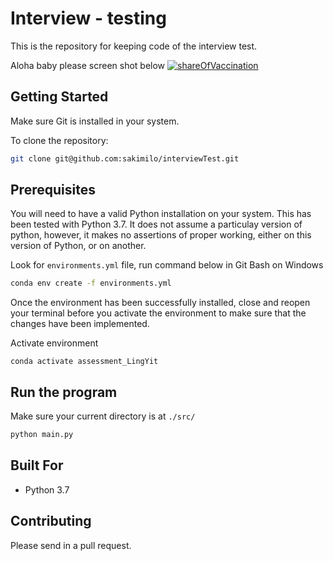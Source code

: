 # Interview - testing

This is the repository for keeping code of the interview test.

Aloha baby please screen shot below
[![shareOfVaccination](https://ourworldindata.org/grapher/share-people-vaccinated-covid.svg)](https://ourworldindata.org/grapher/share-people-vaccinated-covid)


## Getting Started

Make sure Git is installed in your system.

To clone the repository:

```bash
git clone git@github.com:sakimilo/interviewTest.git
```

## Prerequisites

You will need to have a valid Python installation on your system. This has been tested with Python 3.7. It does not assume a particulay version of python, however, it makes no assertions of proper working, either on this version of Python, or on another. 

Look for `environments.yml` file, run command below in Git Bash on Windows

```bash
conda env create -f environments.yml
```

Once the environment has been successfully installed, close and reopen your terminal before you activate the environment to make sure that the changes have been implemented.

Activate environment
```
conda activate assessment_LingYit
```

## Run the program

Make sure your current directory is at `./src/`

```bash
python main.py
```

## Built For

 - Python 3.7

## Contributing

Please send in a pull request.
